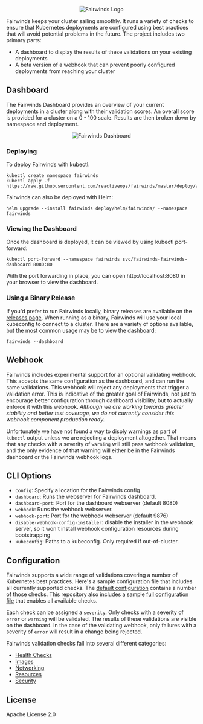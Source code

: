 <p align="center">
  <img src="/public/images/logo.png" alt="Fairwinds Logo" />
</p>

Fairwinds keeps your cluster sailing smoothly. It runs a variety of checks to ensure that Kubernetes deployments are configured using best practices that will avoid potential problems in the future. The project includes two primary parts:

- A dashboard to display the results of these validations on your existing deployments
- A beta version of a webhook that can prevent poorly configured deployments from reaching your cluster

## Dashboard

The Fairwinds Dashboard provides an overview of your current deployments in a cluster along with their validation scores. An overall score is provided for a cluster on a 0 - 100 scale. Results are then broken down by namespace and deployment.

<p align="center">
  <img src="/dashboard-screenshot.png" alt="Fairwinds Dashboard" />
</p>

### Deploying

To deploy Fairwinds with kubectl:

```
kubectl create namespace fairwinds
kubectl apply -f https://raw.githubusercontent.com/reactiveops/fairwinds/master/deploy/all.yaml
```

Fairwinds can also be deployed with Helm:

```
helm upgrade --install fairwinds deploy/helm/fairwinds/ --namespace fairwinds
```

### Viewing the Dashboard

Once the dashboard is deployed, it can be viewed by using kubectl port-forward:

```
kubectl port-forward --namespace fairwinds svc/fairwinds-fairwinds-dashboard 8080:80
```

With the port forwarding in place, you can open http://localhost:8080 in your browser to view the dashboard.

### Using a Binary Release

If you'd prefer to run Fairwinds locally, binary releases are available on the [releases page](https://github.com/reactiveops/fairwinds/releases). When running as a binary, Fairwinds will use your local kubeconfig to connect to a cluster. There are a variety of options available, but the most common usage may be to view the dashboard:

```
fairwinds --dashboard
```

## Webhook

Fairwinds includes experimental support for an optional validating webhook. This accepts the same configuration as the dashboard, and can run the same validations. This webhook will reject any deployments that trigger a validation error. This is indicative of the greater goal of Fairwinds, not just to encourage better configuration through dashboard visibility, but to actually enforce it with this webhook. *Although we are working towards greater stability and better test coverage, we do not currently consider this webhook component production ready.*

Unfortunately we have not found a way to disply warnings as part of `kubectl` output unless we are rejecting a deployment altogether. That means that any checks with a severity of `warning` will still pass webhook validation, and the only evidence of that warning will either be in the Fairwinds dashboard or the Fairwinds webhook logs.

## CLI Options

* `config`: Specify a location for the Fairwinds config
* `dashboard`: Runs the webserver for Fairwinds dashboard.
* `dashboard-port`: Port for the dashboard webserver (default 8080)
* `webhook`: Runs the webhook webserver.
* `webhook-port`: Port for the webhook webserver (default 9876)
* `disable-webhook-config-installer`: disable the installer in the webhook server, so it won't install webhook configuration resources during bootstrapping
* `kubeconfig`: Paths to a kubeconfig. Only required if out-of-cluster.

## Configuration

Fairwinds supports a wide range of validations covering a number of Kubernetes best practices. Here's a sample configuration file that includes all currently supported checks. The [default configuration](https://github.com/reactiveops/fairwinds/blob/master/config.yaml) contains a number of those checks. This repository also includes a sample [full configuration file](https://github.com/reactiveops/fairwinds/blob/master/config-full.yaml) that enables all available checks.

Each check can be assigned a `severity`. Only checks with a severity of `error` or `warning` will be validated. The results of these validations are visible on the dashboard. In the case of the validating webhook, only failures with a severity of `error` will result in a change being rejected.

Fairwinds validation checks fall into several different categories:

- [Health Checks](docs/health-checks.md)
- [Images](docs/images.md)
- [Networking](docs/networking.md)
- [Resources](docs/resources.md)
- [Security](docs/security.md)

## License
Apache License 2.0
